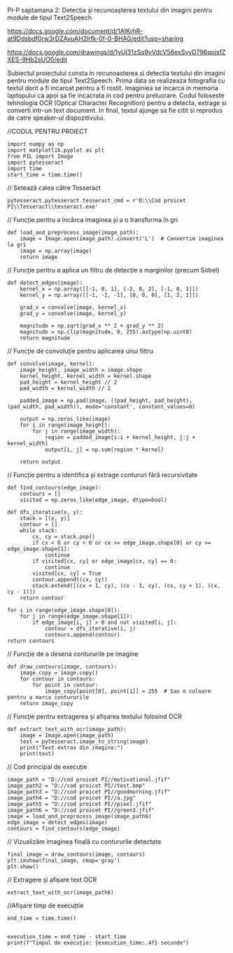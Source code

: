 PI-P saptamana 2: Detecția și recunoașterea textului din imagini pentru module de tipul Text2Speech

https://docs.google.com/document/d/1AIKrhR-at9Ddsbdf0rw3rDZAvuAH2lrfk-0f-0-BHA0/edit?usp=sharing

https://docs.google.com/drawings/d/1yUj31zSq9vVdcV56exSvyD796qpisfZXES-9Hb2sUO0/edit

Subiectul proiectului consta in recunoasterea si detectia textului din imagini pentru module de tipul Text2Speech. Prima data se realizeaza fotografia cu textul dorit a fi incarcat pentru a fi rostit. Imaginiea se incarca in memoria laptopului ca apoi sa fie incacrata in cod pentru prelucrare. Codul foloseste tehnologia OCR (Optical Character Recognition) pentru a detecta, extrage si converti intr-un text document. In final, textul ajunge sa fie citit si reprodus de catre speaker-ul dispozitivului.

//CODUL PENTRU PROIECT
    
    import numpy as np
    import matplotlib.pyplot as plt
    from PIL import Image
    import pytesseract
    import time
    start_time = time.time()


// Setează calea către Tesseract
    
    pytesseract.pytesseract.tesseract_cmd = r'D:\\Cod proicet PI\\Tesseract\\tesseract.exe'


// Funcție pentru a încărca imaginea și a o transforma în gri
    
    def load_and_preprocess_image(image_path):
        image = Image.open(image_path).convert('L')  # Convertim imaginea la gri
        image = np.array(image)
        return image


// Funcție pentru a aplica un filtru de detecție a marginilor (precum Sobel)
    
    def detect_edges(image):
        kernel_x = np.array([[-1, 0, 1], [-2, 0, 2], [-1, 0, 1]])
        kernel_y = np.array([[-1, -2, -1], [0, 0, 0], [1, 2, 1]])

        grad_x = convolve(image, kernel_x)
        grad_y = convolve(image, kernel_y)

        magnitude = np.sqrt(grad_x ** 2 + grad_y ** 2)
        magnitude = np.clip(magnitude, 0, 255).astype(np.uint8)
        return magnitude


// Funcție de convoluție pentru aplicarea unui filtru

    def convolve(image, kernel):
        image_height, image_width = image.shape
        kernel_height, kernel_width = kernel.shape
        pad_height = kernel_height // 2
        pad_width = kernel_width // 2

        padded_image = np.pad(image, ((pad_height, pad_height), (pad_width, pad_width)), mode='constant', constant_values=0)

        output = np.zeros_like(image)
        for i in range(image_height):
            for j in range(image_width):
                region = padded_image[i:i + kernel_height, j:j + kernel_width]
                output[i, j] = np.sum(region * kernel)

        return output


 // Funcție pentru a identifica și extrage contururi fără recursivitate
    
    def find_contours(edge_image):
        contours = []
        visited = np.zeros_like(edge_image, dtype=bool)

    def dfs_iterative(x, y):
        stack = [(x, y)]
        contour = []
        while stack:
            cx, cy = stack.pop()
            if cx < 0 or cy < 0 or cx >= edge_image.shape[0] or cy >= edge_image.shape[1]:
                continue
            if visited[cx, cy] or edge_image[cx, cy] == 0:
                continue
            visited[cx, cy] = True
            contour.append((cx, cy))
            stack.extend([(cx + 1, cy), (cx - 1, cy), (cx, cy + 1), (cx, cy - 1)])
        return contour

    for i in range(edge_image.shape[0]):
        for j in range(edge_image.shape[1]):
            if edge_image[i, j] > 0 and not visited[i, j]:
                contour = dfs_iterative(i, j)
                contours.append(contour)
    return contours


// Funcție de a desena contururile pe imagine
    
    def draw_contours(image, contours):
        image_copy = image.copy()
        for contour in contours:
            for point in contour:
                image_copy[point[0], point[1]] = 255  # Sau o culoare pentru a marca contururile
        return image_copy


// Funcție pentru extragerea și afișarea textului folosind OCR
    
    def extract_text_with_ocr(image_path):
        image = Image.open(image_path)
        text = pytesseract.image_to_string(image)
        print("Text extras din imagine:")
        print(text)


// Cod principal de execuție

    image_path = "D://cod proicet PI//motivational.jfif"
    image_path2 = "D://cod proicet PI//test.bmp"
    image_path3 = "D://cod proicet PI//goodmorning.jfif"
    image_path4 = "D://cod proicet PI//a.jpg"
    image_path5 = "D://cod proicet PI//pixel.jfif"
    image_path6 = "D://cod proicet PI//green3.jfif"
    image = load_and_preprocess_image(image_path6)
    edge_image = detect_edges(image)
    contours = find_contours(edge_image)

// Vizualizăm imaginea finală cu contururile detectate

    final_image = draw_contours(image, contours)
    plt.imshow(final_image, cmap='gray')
    plt.show()


// Extragere și afișare text OCR
    
    extract_text_with_ocr(image_path6)
//Afișare timp de execuțtie

    end_time = time.time()


    execution_time = end_time - start_time
    print(f"Timpul de execuție: {execution_time:.4f} secunde")
